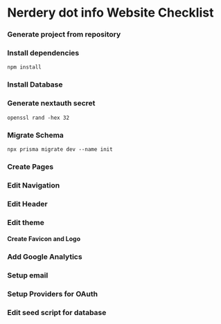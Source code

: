 # Nerdery dot info Website Checklist

### Generate project from repository

### Install dependencies

``` npm install ```

### Install Database

### Generate nextauth secret

``` openssl rand -hex 32 ```

### Migrate Schema

``` npx prisma migrate dev --name init ```

### Create Pages

### Edit Navigation

### Edit Header

### Edit theme

#### Create Favicon and Logo

### Add Google Analytics

### Setup email

### Setup Providers for OAuth

### Edit seed script for database

